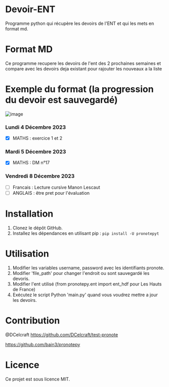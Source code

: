 # Devoir-ENT
Programme python qui récupère les devoirs de l'ENT et qui les mets en format md.

# Format MD
Ce programme recupere les devoirs de l'ent des 2 prochaines semaines et compare avec les devoirs deja existant pour rajouter les nouveaux a la liste

# Exemple du format (la progression du devoir est sauvegardé)
![image](https://github.com/DeadMall0w/Devoir-ENT/assets/100719400/9e526231-6941-4b2e-b0db-06b70390dce3)

### Lundi 4 Décembre 2023
- [x] MATHS  : exercice 1 et 2
### Mardi 5 Décembre 2023
- [x] MATHS : DM n°17
### Vendredi 8 Décembre 2023
- [ ] Francais : Lecture cursive Manon Lescaut
- [ ] ANGLAIS : être pret pour l'évaluation

# Installation
1. Clonez le dépôt GitHub.
2. Installez les dépendances en utilisant pip : `pip install -U pronotepyt`

# Utilisation
1. Modifier les variables username, password avec les identifiants pronote.
2. Modifier 'file_path' pour changer l'endroit ou sont sauvegardé les devoris.
3. Modifier l'ent utilisé (from pronotepy.ent import ent_hdf pour Les Hauts de France)
4. Exécutez le script Python 'main.py' quand vous voudrez mettre a jour les devoirs.

# Contribution
@DCelcraft https://github.com/DCelcraft/test-pronote


https://github.com/bain3/pronotepy

# Licence
Ce projet est sous licence MIT.
